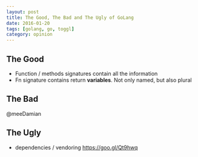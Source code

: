```yaml
---
layout: post
title: The Good, The Bad and The Ugly of GoLang
date: 2016-01-20
tags: [golang, go, toggl]
category: opinion
---
```


## The Good

* Function / methods signatures contain all the information
* Fn signature contains return **variables**. Not only named, but also plural

## The Bad

@meeDamian


## The Ugly

* dependencies / vendoring https://goo.gl/Qt9hwq
